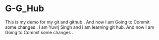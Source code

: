 # G-G_Hub
This is my demo for my git and github .
And now I am Going to Commit some changes .
I am Yuvrj Singh and i am learning git hub.
And now I am Going to Commit some changes .
